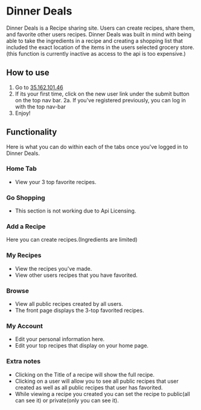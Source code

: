 # Dinner Deals

Dinner Deals is a Recipe sharing site. Users can create recipes, share them, and favorite other users recipes.
Dinner Deals was built in mind with being able to take the ingredients in a recipe and creating a shopping list that included the exact location of the items in the users selected grocery store. (this function is currently inactive as access to the api is too expensive.)

## How to use

1. Go to <a href="Http://35.162.101.46">35.162.101.46</a>
2. If its your first time, click on the new user link under the submit button on the top nav bar.
2a. If you've registered previously, you can log in with the top nav-bar
3. Enjoy!
## Functionality

Here is what you can do within each of the tabs once you've logged in to Dinner Deals.

### Home Tab

* View your 3 top favorite recipes.

### Go Shopping

* This section is not working due to Api Licensing.

### Add a Recipe

Here you can create recipes.(Ingredients are limited)

### My Recipes

* View the recipes you've made.
* View other users recipes that you have favorited.

### Browse

* View all public recipes created by all users.
* The front page displays the 3-top favorited recipes.

### My Account

* Edit your personal information here.
* Edit your top recipes that display on your home page.

### Extra notes

* Clicking on the Title of a recipe will show the full recipe.
* Clicking on a user will allow you to see all public recipes that user created as well as all public recipes that user has favorited.
* While viewing a recipe you created you can set the recipe to public(all can see it) or private(only you can see it).
